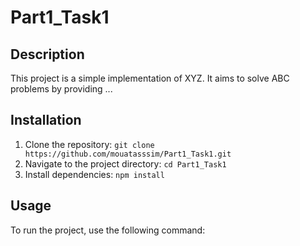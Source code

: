 # Part1_Task1

## Description
This project is a simple implementation of XYZ. It aims to solve ABC problems by providing ...

## Installation
1. Clone the repository: `git clone https://github.com/mouatasssim/Part1_Task1.git`
2. Navigate to the project directory: `cd Part1_Task1`
3. Install dependencies: `npm install`

## Usage
To run the project, use the following command:
